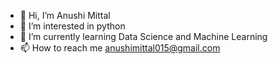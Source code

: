 - 👋 Hi, I’m Anushi Mittal
- 👀 I’m interested in python
- 🌱 I’m currently learning Data Science and Machine Learning
- 📫 How to reach me anushimittal015@gmail.com

<!---
Mittal-99/Mittal-99 is a ✨ special ✨ repository because its `README.md` (this file) appears on your GitHub profile.
You can click the Preview link to take a look at your changes.
--->
